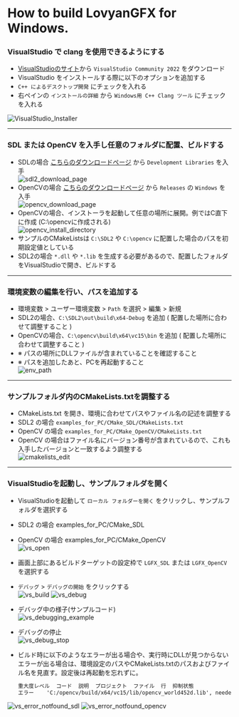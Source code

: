 
# How to build LovyanGFX for Windows.

### VisualStudio で clang を使用できるようにする

 - [VisualStudioのサイト](https://visualstudio.microsoft.com/ja/vs/)から `VisualStudio Community 2022` をダウンロード 
 - VisualStudio をインストールする際に以下のオプションを追加する
 - ` C++ によるデスクトップ開発 ` にチェックを入れる
 - 右ペインの ` インストールの詳細 ` から ` Windows用 C++ Clang ツール ` にチェックを入れる <br>

![VisualStudio_Installer](./images/vs_install.png)

---

### SDL または OpenCV を入手し任意のフォルダに配置、ビルドする
 - SDLの場合 [こちらのダウンロードページ](https://www.libsdl.org/download-2.0.php) から `Development Libraries` を入手 <br>
    ![sdl2_download_page](./images/sdl2_download_page.png)
 - OpenCVの場合 [こちらのダウンロードページ](https://opencv.org/releases/) から `Releases` の `Windows` を入手 <br>
    ![opencv_download_page](./images/opencv_download_page.png)
 - OpenCVの場合、インストーラを起動して任意の場所に展開。例ではC直下に作成 (C:\opencvに作成される) <br>
    ![opencv_install_directory](./images/opencv_install_directory.png)
 - サンプルのCMakeListsは `C:\SDL2` や `C:\opencv` に配置した場合のパスを初期設定値としている
 - SDL2の場合 `*.dll` や `*.lib` を生成する必要があるので、配置したフォルダをVisualStudioで開き、ビルドする

---

### 環境変数の編集を行い、パスを追加する
 - 環境変数 > ユーザー環境変数  > `Path` を選択 > 編集 > 新規
 - SDL2の場合、`C:\SDL2\out\build\x64-Debug` を追加 ( 配置した場所に合わせて調整すること )
 - OpenCVの場合、`C:\opencv\build\x64\vc15\bin` を追加 ( 配置した場所に合わせて調整すること )
 - ※ パスの場所にDLLファイルが含まれていることを確認すること
 - ※ パスを追加したあと、PCを再起動すること <br>
![env_path](./images/env_path.png)

---

### サンプルフォルダ内のCMakeLists.txtを調整する
 - CMakeLists.txt を開き、環境に合わせてパスやファイル名の記述を調整する
 - SDL2 の場合 `examples_for_PC/CMake_SDL/CMakeLists.txt`
 - OpenCV の場合 `examples_for_PC/CMake_OpenCV/CMakeLists.txt`
 - OpenCV の場合はファイル名にバージョン番号が含まれているので、これも入手したバージョンと一致するよう調整する <br>
![cmakelists_edit](./images/cmakelists_edit.png)

---

### VisualStudioを起動し、サンプルフォルダを開く
 - VisualStudioを起動して `ローカル フォルダーを開く` をクリックし、サンプルフォルダを選択する
 - SDL2 の場合 examples_for_PC/CMake_SDL 
 - OpenCV の場合 examples_for_PC/CMake_OpenCV <br>
![vs_open](./images/vs_open.png)


 - 画面上部にあるビルドターゲットの設定枠で `LGFX_SDL` または `LGFX_OpenCV` を選択する
 - `デバッグ` > `デバッグの開始` をクリックする <br>
![vs_build](./images/vs_build.png)
![vs_debug](./images/vs_debug.png)

 - デバッグ中の様子(サンプルコード) <br>
![vs_debugging_example](./images/vs_debugging_example.png)

 - デバッグの停止<br>
![vs_debug_stop](./images/vs_debug_stop.png)

 - ビルド時に以下のようなエラーが出る場合や、実行時にDLLが見つからないエラーが出る場合は、環境設定のパスやCMakeLists.txtのパスおよびファイル名を見直す。設定後は再起動を忘れずに。

    ```txt
    重大度レベル  コード  説明  プロジェクト  ファイル  行  抑制状態
    エラー    'C:/opencv/build/x64/vc15/lib/opencv_world452d.lib', needed by 'LGFXOpenCV.exe', missing and no known rule to make it  C:\sandbox\LovyanGFX\examples\Advanced\CMake_OpenCV\out\build\x64-Debug\CMake_OpenCV  C:\sandbox\LovyanGFX\examples\Advanced\CMake_OpenCV\out\build\x64-Debug\ninja  1
    ```
  ![vs_error_notfound_sdl](./images/vs_error_notfound_sdl.png)
  ![vs_error_notfound_opencv](./images/vs_error_notfound_opencv.png)

